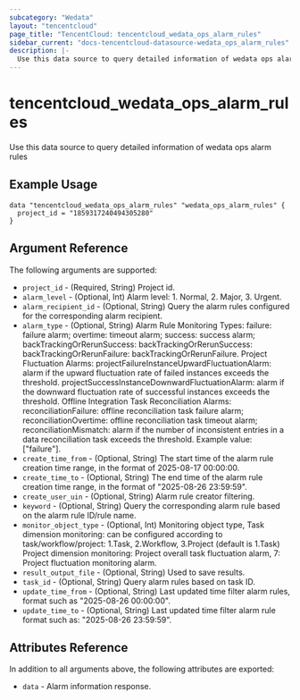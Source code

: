 ```yaml
---
subcategory: "Wedata"
layout: "tencentcloud"
page_title: "TencentCloud: tencentcloud_wedata_ops_alarm_rules"
sidebar_current: "docs-tencentcloud-datasource-wedata_ops_alarm_rules"
description: |-
  Use this data source to query detailed information of wedata ops alarm rules
---
```


# tencentcloud_wedata_ops_alarm_rules

Use this data source to query detailed information of wedata ops alarm rules

## Example Usage

```hcl
data "tencentcloud_wedata_ops_alarm_rules" "wedata_ops_alarm_rules" {
  project_id = "1859317240494305280"
}
```

## Argument Reference

The following arguments are supported:

* `project_id` - (Required, String) Project id.
* `alarm_level` - (Optional, Int) Alarm level: 1. Normal, 2. Major, 3. Urgent.
* `alarm_recipient_id` - (Optional, String) Query the alarm rules configured for the corresponding alarm recipient.
* `alarm_type` - (Optional, String) Alarm Rule Monitoring Types: failure: failure alarm; overtime: timeout alarm; success: success alarm; backTrackingOrRerunSuccess: backTrackingOrRerunSuccess: backTrackingOrRerunFailure: backTrackingOrRerunFailure. Project Fluctuation Alarms: projectFailureInstanceUpwardFluctuationAlarm: alarm if the upward fluctuation rate of failed instances exceeds the threshold. projectSuccessInstanceDownwardFluctuationAlarm: alarm if the downward fluctuation rate of successful instances exceeds the threshold. Offline Integration Task Reconciliation Alarms: reconciliationFailure: offline reconciliation task failure alarm; reconciliationOvertime: offline reconciliation task timeout alarm; reconciliationMismatch: alarm if the number of inconsistent entries in a data reconciliation task exceeds the threshold. Example value: ["failure"].
* `create_time_from` - (Optional, String) The start time of the alarm rule creation time range, in the format of 2025-08-17 00:00:00.
* `create_time_to` - (Optional, String) The end time of the alarm rule creation time range, in the format of "2025-08-26 23:59:59".
* `create_user_uin` - (Optional, String) Alarm rule creator filtering.
* `keyword` - (Optional, String) Query the corresponding alarm rule based on the alarm rule ID/rule name.
* `monitor_object_type` - (Optional, Int) Monitoring object type, Task dimension monitoring: can be configured according to task/workflow/project: 1.Task, 2.Workflow, 3.Project (default is 1.Task) Project dimension monitoring: Project overall task fluctuation alarm, 7: Project fluctuation monitoring alarm.
* `result_output_file` - (Optional, String) Used to save results.
* `task_id` - (Optional, String) Query alarm rules based on task ID.
* `update_time_from` - (Optional, String) Last updated time filter alarm rules, format such as "2025-08-26 00:00:00".
* `update_time_to` - (Optional, String) Last updated time filter alarm rule format such as: "2025-08-26 23:59:59".

## Attributes Reference

In addition to all arguments above, the following attributes are exported:

* `data` - Alarm information response.



